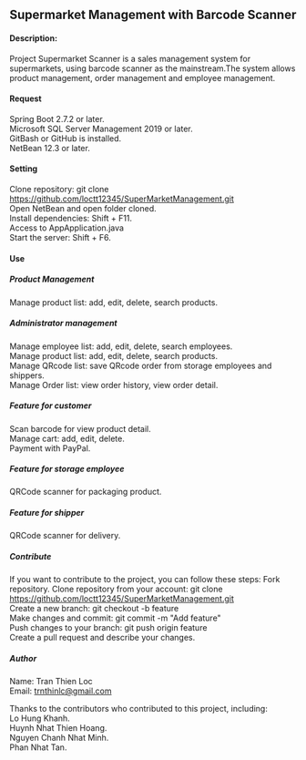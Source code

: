 ## Supermarket Management with Barcode Scanner
#### Description:
Project Supermarket Scanner is a sales management system for supermarkets, using barcode scanner as the mainstream.The system allows product management, order management and employee management.

#### Request
Spring Boot 2.7.2 or later.\
Microsoft SQL Server Management 2019 or later.\
GitBash or GitHub is installed.\
NetBean 12.3 or later.

#### Setting
Clone repository: git clone https://github.com/loctt12345/SuperMarketManagement.git \
Open NetBean and open folder cloned.\
Install dependencies: Shift + F11.\
Access to AppApplication.java\
Start the server: Shift + F6.

#### Use
##### Product Management
Manage product list: add, edit, delete, search products.
##### Administrator management
Manage employee list: add, edit, delete, search employees.\
Manage product list: add, edit, delete, search products.\
Manage QRcode list: save QRcode order from storage employees and shippers.\
Manage Order list: view order history, view order detail.
##### Feature for customer
Scan barcode for view product detail.\
Manage cart: add, edit, delete.\
Payment with PayPal.
##### Feature for storage employee
QRCode scanner for packaging product.
##### Feature for shipper 
QRCode scanner for delivery.
##### Contribute
If you want to contribute to the project, you can follow these steps:
Fork repository.
Clone repository from your account: git clone https://github.com/loctt12345/SuperMarketManagement.git \
Create a new branch: git checkout -b feature \
Make changes and commit: git commit -m "Add feature" \
Push changes to your branch: git push origin feature \
Create a pull request and describe your changes.
##### Author
Name: Tran Thien Loc\
Email: trnthinlc@gmail.com

Thanks to the contributors who contributed to this project, including:\
Lo Hung Khanh.\
Huynh Nhat Thien Hoang.\
Nguyen Chanh Nhat Minh.\
Phan Nhat Tan.

